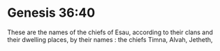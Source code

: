 # Genesis 36:40

These are the names of the chiefs of Esau, according to their clans and their dwelling places, by their names : the chiefs Timna, Alvah, Jetheth,
